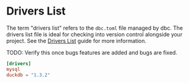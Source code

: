 <!-- Copyright (c) 2025 Columnar Technologies.  All rights reserved. -->

# Drivers List

The term "drivers list" refers to the `dbc.toml` file managed by dbc. The drivers list file is ideal for checking into version control alongside your project. See the [Drivers List](../guides/drivers_list.md) guide for more information.

TODO: Verify this once bugs features are added and bugs are fixed.

```toml
[drivers]
mysql
duckdb = "1.3.2"
```
